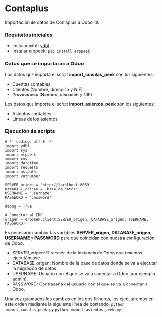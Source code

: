 # Contaplus

Importación de datos de Contaplus a Odoo 10.

### Requisitos iniciales

* Instalar ydbf: [ydbf](https://github.com/y10h/ydbf/blob/master/setup.py)
* Instalar erppeek: `pip install erppeek`

### Datos que se importarán a Odoo

Los datos que importa el script **import_cuentas_peek** son los siguientes:
* Cuentas contables
* Clientes (Nombre, dirección y NIF)
* Proveedores (Nombre, dirección y NIF)

Los datos que importa el script **import_asientos_peek** son los siguientes:
* Asientos contables
* Líneas de los asientos

### Ejecución de scripts

```
#-*- coding: utf-8 -*-
import ydbf
import sys
import erppeek
import csv
import datetime
import requests
import os.path
import vatnumber

SERVER_origen = 'http://localhost:8069'
DATABASE_origen = 'base_de_datos'
USERNAME = 'username'
PASSWORD = 'password'

debug = True

# Conectar al ERP
origen = erppeek.Client(SERVER_origen, DATABASE_origen, USERNAME, PASSWORD)
```
Es necesario cambiar las variables **SERVER_origen**, **DATABASE_origen**, **USERNAME** y **PASSWORD** para que coincidan con nuestra configuración de Odoo. 
* SERVER_origen: Dirección de la instancia de Odoo que tenemos ejecutándose.
* DATABASE_origen: Nombre de la base de datos donde se va a ejecutar la migración de datos.
* USERNAME: Usuario con el que se va a conectar a Odoo (por ejemplo admin).
* PASSWORD: Contraseña del usuario con el que se va a conectar a Odoo.

Una vez guardados los cambios en los dos ficheros, los ejecutaremos en este orden mediante la siguiente línea de comando.
`python import_cuentas_peek.py`
`python import_asientos_peek.py`

